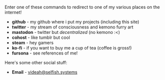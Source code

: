 Enter one of these commands to redirect to one of my various places on the internet!
 - **github** - my github where i put my projects (including this site)
 - **twitter** - my stream of consciousness and kemono furry art
 - **mastodon** - twitter but *decentralized* (no kemono :<)
 - **cohost** - like tumblr but cool
 - **steam** - hey gamers
 - **ko-fi** - if you want to buy me a cup of tea (coffee is gross!)
 - **fursona** - see references of me!

Here's some other social stuff:

 - **Email** - videah@selfish.systems